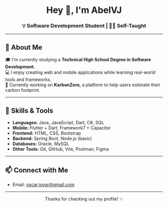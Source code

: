 <h1 align="center">Hey 👋, I'm AbelVJ</h1>
<h3 align="center">💡 Software Development Student | 👨‍💻 Self-Taught</h3>

---

## 🧠 About Me

🎓 I'm currently studying a **Technical High School Degree in Software Development**.  
💻 I enjoy creating web and mobile applications while learning real-world tools and frameworks.  
📱 Currently working on **KarbonZero**, a platform to help users estimate their carbon footprint.  

---

## 🔧 Skills & Tools

- **Languages:** Java, JavaScript, Dart, C#, SQL
- **Mobile:** Flutter + Dart, Framework7 + Capacitor
- **Frontend:** HTML, CSS, Bootstrap
- **Backend:** Spring Boot, Node.js (basic)
- **Databases:** Oracle, MySQL
- **Other Tools:** Git, GitHub, Vite, Postman, Figma

---

## 📫 Connect with Me

- Email: oscar.joyar@gmail.com  
---

<p align="center">Thanks for checking out my profile! ✨</p>
